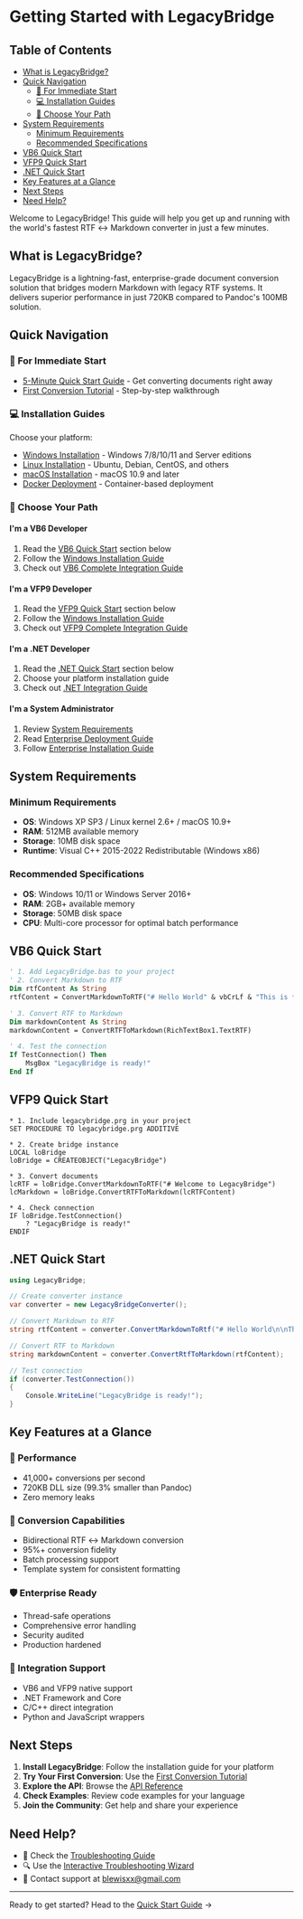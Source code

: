 # Getting Started with LegacyBridge

## Table of Contents
- [What is LegacyBridge?](#what-is-legacybridge)
- [Quick Navigation](#quick-navigation)
  - [🚀 For Immediate Start](#-for-immediate-start)
  - [💻 Installation Guides](#-installation-guides)
  - [🎯 Choose Your Path](#-choose-your-path)
- [System Requirements](#system-requirements)
  - [Minimum Requirements](#minimum-requirements)
  - [Recommended Specifications](#recommended-specifications)
- [VB6 Quick Start](#vb6-quick-start)
- [VFP9 Quick Start](#vfp9-quick-start)
- [.NET Quick Start](#net-quick-start)
- [Key Features at a Glance](#key-features-at-a-glance)
- [Next Steps](#next-steps)
- [Need Help?](#need-help)

Welcome to LegacyBridge! This guide will help you get up and running with the world's fastest RTF ↔ Markdown converter in just a few minutes.

## What is LegacyBridge?

LegacyBridge is a lightning-fast, enterprise-grade document conversion solution that bridges modern Markdown with legacy RTF systems. It delivers superior performance in just 720KB compared to Pandoc's 100MB solution.

## Quick Navigation

### 🚀 For Immediate Start
- [5-Minute Quick Start Guide](quick-start.md) - Get converting documents right away
- [First Conversion Tutorial](first-conversion.md) - Step-by-step walkthrough

### 💻 Installation Guides
Choose your platform:
- [Windows Installation](installation/windows.md) - Windows 7/8/10/11 and Server editions
- [Linux Installation](installation/linux.md) - Ubuntu, Debian, CentOS, and others
- [macOS Installation](installation/macos.md) - macOS 10.9 and later
- [Docker Deployment](installation/docker.md) - Container-based deployment

### 🎯 Choose Your Path

#### I'm a VB6 Developer
1. Read the [VB6 Quick Start](#vb6-quick-start) section below
2. Follow the [Windows Installation Guide](installation/windows.md)
3. Check out [VB6 Complete Integration Guide](/docs/guides/legacy-integration/vb6-complete.md)

#### I'm a VFP9 Developer
1. Read the [VFP9 Quick Start](#vfp9-quick-start) section below
2. Follow the [Windows Installation Guide](installation/windows.md)
3. Check out [VFP9 Complete Integration Guide](/docs/guides/legacy-integration/vfp9-complete.md)

#### I'm a .NET Developer
1. Read the [.NET Quick Start](#net-quick-start) section below
2. Choose your platform installation guide
3. Check out [.NET Integration Guide](/docs/guides/legacy-integration/dotnet-integration.md)

#### I'm a System Administrator
1. Review [System Requirements](#system-requirements)
2. Read [Enterprise Deployment Guide](/docs/guides/enterprise-deployment/architecture-planning.md)
3. Follow [Enterprise Installation Guide](/legacybridge/ENTERPRISE_INSTALLATION_GUIDE.md)

## System Requirements

### Minimum Requirements
- **OS**: Windows XP SP3 / Linux kernel 2.6+ / macOS 10.9+
- **RAM**: 512MB available memory
- **Storage**: 10MB disk space
- **Runtime**: Visual C++ 2015-2022 Redistributable (Windows x86)

### Recommended Specifications
- **OS**: Windows 10/11 or Windows Server 2016+
- **RAM**: 2GB+ available memory
- **Storage**: 50MB disk space
- **CPU**: Multi-core processor for optimal batch performance

## VB6 Quick Start

```vb
' 1. Add LegacyBridge.bas to your project
' 2. Convert Markdown to RTF
Dim rtfContent As String
rtfContent = ConvertMarkdownToRTF("# Hello World" & vbCrLf & "This is **bold** text.")

' 3. Convert RTF to Markdown  
Dim markdownContent As String
markdownContent = ConvertRTFToMarkdown(RichTextBox1.TextRTF)

' 4. Test the connection
If TestConnection() Then
    MsgBox "LegacyBridge is ready!"
End If
```

## VFP9 Quick Start

```foxpro
* 1. Include legacybridge.prg in your project
SET PROCEDURE TO legacybridge.prg ADDITIVE

* 2. Create bridge instance
LOCAL loBridge
loBridge = CREATEOBJECT("LegacyBridge")

* 3. Convert documents
lcRTF = loBridge.ConvertMarkdownToRTF("# Welcome to LegacyBridge")
lcMarkdown = loBridge.ConvertRTFToMarkdown(lcRTFContent)

* 4. Check connection
IF loBridge.TestConnection()
    ? "LegacyBridge is ready!"
ENDIF
```

## .NET Quick Start

```csharp
using LegacyBridge;

// Create converter instance
var converter = new LegacyBridgeConverter();

// Convert Markdown to RTF
string rtfContent = converter.ConvertMarkdownToRtf("# Hello World\n\nThis is **bold** text.");

// Convert RTF to Markdown
string markdownContent = converter.ConvertRtfToMarkdown(rtfContent);

// Test connection
if (converter.TestConnection())
{
    Console.WriteLine("LegacyBridge is ready!");
}
```

## Key Features at a Glance

### 🚀 Performance
- 41,000+ conversions per second
- 720KB DLL size (99.3% smaller than Pandoc)
- Zero memory leaks

### 🔄 Conversion Capabilities
- Bidirectional RTF ↔ Markdown conversion
- 95%+ conversion fidelity
- Batch processing support
- Template system for consistent formatting

### 🛡️ Enterprise Ready
- Thread-safe operations
- Comprehensive error handling
- Security audited
- Production hardened

### 🔌 Integration Support
- VB6 and VFP9 native support
- .NET Framework and Core
- C/C++ direct integration
- Python and JavaScript wrappers

## Next Steps

1. **Install LegacyBridge**: Follow the installation guide for your platform
2. **Try Your First Conversion**: Use the [First Conversion Tutorial](first-conversion.md)
3. **Explore the API**: Browse the [API Reference](/docs/api/reference/README.md)
4. **Check Examples**: Review code examples for your language
5. **Join the Community**: Get help and share your experience

## Need Help?

- 📖 Check the [Troubleshooting Guide](/docs/troubleshooting/common-issues.md)
- 🔍 Use the [Interactive Troubleshooting Wizard](/docs/troubleshooting/interactive-wizard/)
- 💬 Contact support at [blewisxx@gmail.com](mailto:blewisxx@gmail.com)

---

Ready to get started? Head to the [Quick Start Guide](quick-start.md) →